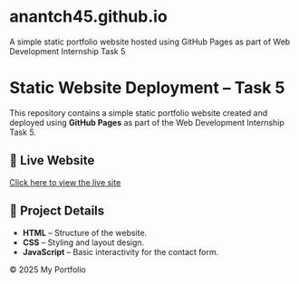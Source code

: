# anantch45.github.io
A simple static portfolio website hosted using GitHub Pages as part of Web Development Internship Task 5
# Static Website Deployment – Task 5

This repository contains a simple static portfolio website created and deployed using **GitHub Pages** as part of the Web Development Internship Task 5.

## 🚀 Live Website
[Click here to view the live site](https://anantch45.github.io)  

## 📌 Project Details
- **HTML** – Structure of the website.
- **CSS** – Styling and layout design.
- **JavaScript** – Basic interactivity for the contact form.

© 2025 My Portfolio 

